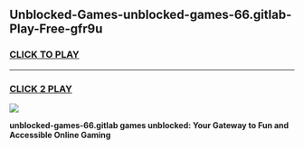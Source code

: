 
## Unblocked-Games-unblocked-games-66.gitlab-Play-Free-gfr9u
<h3>
<a href="https://premium76.site?title=unblocked-games-66.gitlab&ref=10A">CLICK TO PLAY</a></h3>
<hr>

<h3>
<a href="https://premium76.site?title=unblocked-games-66.gitlab&ref=10A">CLICK 2 PLAY</a>
  
</h3>

<a href="https://premium76.site?title=unblocked-games-66.gitlab&ref=10A"><img src="https://clearcache.store/games.png"></a>


**unblocked-games-66.gitlab games unblocked: Your Gateway to Fun and Accessible Online Gaming**
